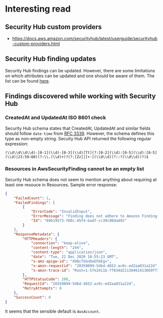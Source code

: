 # Interesting read

## Security Hub custom providers

* https://docs.aws.amazon.com/securityhub/latest/userguide/securityhub-custom-providers.html

## Security Hub finding updates

Security Hub findings can be updated. However, there are some limitations on which attributes can be updated 
and one should be aware of them. The list can be found [here](https://docs.aws.amazon.com/securityhub/latest/userguide/finding-update-batchupdatefindings.html#batchupdatefindings-fields).

## Findings discovered while working with Security Hub

### CreatedAt and UpdatedAt ISO 8601 check

Security Hub schema states that CreatedAt, UpdatedAt and similar fields should follow `date-time` from [RFC 3339](https://tools.ietf.org/html/rfc3339#section-5.6).
However, the schema defines this type as non-empty string. Secuity Hub API returned the following regular expression:

```
(\\d\\d\\d\\d)-[0-1](\\d)-[0-3](\\d)[Tt](?:[0-2](\\d):[0-5](\\d):[0-5](\\d)|23:59:60)(?:\\.(\\d)+)?(?:[Zz]|[+-](\\d\\d)(?::?(\\d\\d))?)$
```

### Resources in AwsSecurityFinding cannot be an empty list

Security Hub schema does not seem to mention anything about requiring at least one resouce in Resources.
Sample error response:

```json
{
    "FailedCount": 1,
    "FailedFindings": [
        {
            "ErrorCode": "InvalidInput",
            "ErrorMessage": "Finding does not adhere to Amazon Finding Format. data.Resources should NOT have fewer than 1 items.",
            "Id": "69b19573-f60c-45f4-bad7-cc39c98dad92"
        }
    ],
    "ResponseMetadata": {
        "HTTPHeaders": {
            "connection": "keep-alive",
            "content-length": "244",
            "content-type": "application/json",
            "date": "Tue, 22 Dec 2020 18:55:23 GMT",
            "x-amz-apigw-id": "X98cTGGnDoEFbEg=",
            "x-amzn-requestid": "20359099-5dbd-4652-ac0c-ed2aa031a224",
            "x-amzn-trace-id": "Root=1-5fe2411b-7f834d21130461413669ff32"
        },
        "HTTPStatusCode": 200,
        "RequestId": "20359099-5dbd-4652-ac0c-ed2aa031a224",
        "RetryAttempts": 0
    },
    "SuccessCount": 0
}
```

It seems that the sensible default is `AwsAccount`. 